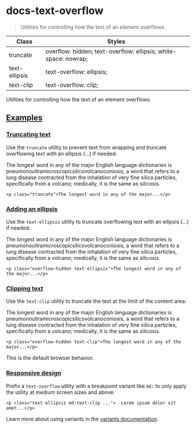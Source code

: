 # docs-text-overflow

> Utilities for controlling how the text of an element overflows.

| Class         | Styles                                                          |
| ------------- | --------------------------------------------------------------- |
| truncate      | overflow: hidden; text-overflow: ellipsis; white-space: nowrap; |
| text-ellipsis | text-overflow: ellipsis;                                        |
| text-clip     | text-overflow: clip;                                            |

Utilities for controlling how the text of an element overflows.

## [Examples](#examples)

### [Truncating text](#truncating-text)

Use the `truncate` utility to prevent text from wrapping and truncate overflowing text with an ellipsis (…) if needed:

The longest word in any of the major English language dictionaries is pneumonoultramicroscopicsilicovolcanoconiosis, a word that refers to a lung disease contracted from the inhalation of very fine silica particles, specifically from a volcano; medically, it is the same as silicosis.

    <p class="truncate">The longest word in any of the major...</p>

### [Adding an ellipsis](#adding-an-ellipsis)

Use the `text-ellipsis` utility to truncate overflowing text with an ellipsis (…) if needed:

The longest word in any of the major English language dictionaries is pneumonoultramicroscopicsilicovolcanoconiosis, a word that refers to a lung disease contracted from the inhalation of very fine silica particles, specifically from a volcano; medically, it is the same as silicosis.

    <p class="overflow-hidden text-ellipsis">The longest word in any of the major...</p>

### [Clipping text](#clipping-text)

Use the `text-clip` utility to truncate the text at the limit of the content area:

The longest word in any of the major English language dictionaries is pneumonoultramicroscopicsilicovolcanoconiosis, a word that refers to a lung disease contracted from the inhalation of very fine silica particles, specifically from a volcano; medically, it is the same as silicosis.

    <p class="overflow-hidden text-clip">The longest word in any of the major...</p>

This is the default browser behavior.

### [Responsive design](#responsive-design)

Prefix a `text-overflow` utility with a breakpoint variant like `md:` to only apply the utility at medium screen sizes and above:

    <p class="text-ellipsis md:text-clip ...">  Lorem ipsum dolor sit amet...</p>

Learn more about using variants in the [variants documentation](/docs/hover-focus-and-other-states).
